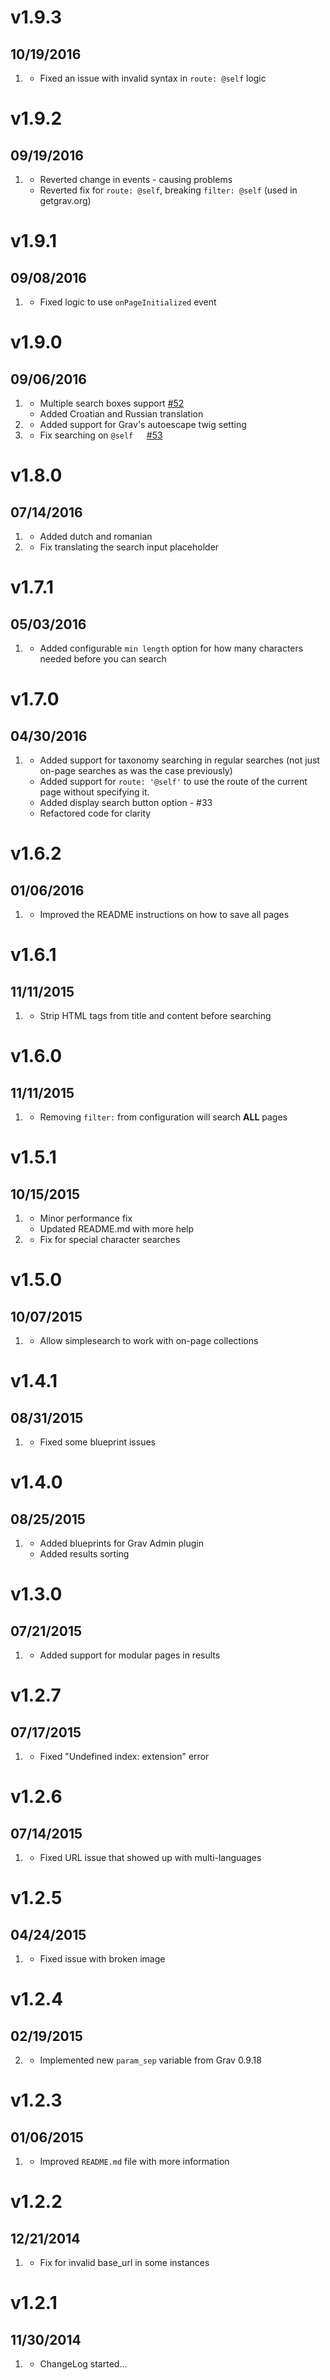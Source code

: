 # v1.9.3
## 10/19/2016

1. [](#bugfix)
    * Fixed an issue with invalid syntax in `route: @self` logic

# v1.9.2
## 09/19/2016

1. [](#bugfix)
    * Reverted change in events - causing problems
    * Reverted fix for `route: @self`, breaking `filter: @self` (used in getgrav.org)

# v1.9.1
## 09/08/2016

1. [](#bugfix)
    * Fixed logic to use `onPageInitialized` event

# v1.9.0
## 09/06/2016

1. [](#new)
    * Multiple search boxes support [#52](https://github.com/getgrav/grav-plugin-simplesearch/pull/52)
    * Added Croatian and Russian translation
1. [](#improved)
    * Added support for Grav's autoescape twig setting
1. [](#bugfix)
    * Fix searching on `@self   `[#53](https://github.com/getgrav/grav-plugin-simplesearch/pull/53)

# v1.8.0
## 07/14/2016

1. [](#new)
    * Added dutch and romanian
1. [](#bugfix)
    * Fix translating the search input placeholder

# v1.7.1
## 05/03/2016

1. [](#new)
    * Added configurable `min length` option for how many characters needed before you can search

# v1.7.0
## 04/30/2016

1. [](#new)
    * Added support for taxonomy searching in regular searches (not just on-page searches as was the case previously)
    * Added support for `route: '@self'` to use the route of the current page without specifying it.
    * Added display search button option - #33
    * Refactored code for clarity

# v1.6.2
## 01/06/2016

1. [](#improved)
    * Improved the README instructions on how to save all pages

# v1.6.1
## 11/11/2015

1. [](#improved)
    * Strip HTML tags from title and content before searching

# v1.6.0
## 11/11/2015

1. [](#new)
    * Removing `filter:` from configuration will search **ALL** pages

# v1.5.1
## 10/15/2015

1. [](#improved)
    * Minor performance fix
    * Updated README.md with more help
1. [](#bugfix)
    * Fix for special character searches

# v1.5.0
## 10/07/2015

1. [](#new)
    * Allow simplesearch to work with on-page collections

# v1.4.1
## 08/31/2015

1. [](#improved)
    * Fixed some blueprint issues

# v1.4.0
## 08/25/2015

1. [](#improved)
    * Added blueprints for Grav Admin plugin
    * Added results sorting

# v1.3.0
## 07/21/2015

1. [](#new)
    * Added support for modular pages in results

# v1.2.7
## 07/17/2015

1. [](#bugfix)
    * Fixed "Undefined index: extension" error

# v1.2.6
## 07/14/2015

1. [](#bugfix)
    * Fixed URL issue that showed up with multi-languages

# v1.2.5
## 04/24/2015

1. [](#bugfix)
    * Fixed issue with broken image

# v1.2.4
## 02/19/2015

2. [](#improved)
    * Implemented new `param_sep` variable from Grav 0.9.18

# v1.2.3
## 01/06/2015

1. [](#improved)
    * Improved `README.md` file with more information

# v1.2.2
## 12/21/2014

1. [](#bugfix)
    * Fix for invalid base_url in some instances

# v1.2.1
## 11/30/2014

1. [](#new)
    * ChangeLog started...
